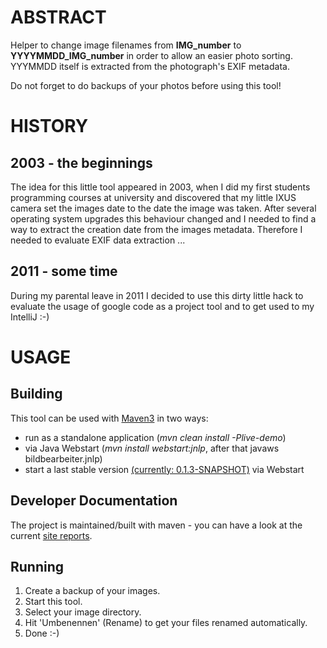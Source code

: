 # ABSTRACT #
Helper to change image filenames from **IMG\_number** to **YYYYMMDD\_IMG\_number** in order to allow an easier photo sorting. YYYMMDD itself is extracted from the photograph's EXIF metadata.

Do not forget to do backups of your photos before using this tool!

# HISTORY #
## 2003 - the beginnings ##
The idea for this little tool appeared in 2003, when I did my first students programming courses at university and discovered that my little IXUS camera set the images date to the date the image was taken.
After several operating system upgrades this behaviour changed and I needed to find a way to extract the creation date from the images metadata. Therefore I needed to evaluate EXIF data extraction ...
## 2011 - some time ##
During my parental leave in 2011 I decided to use this dirty little hack to evaluate the usage of google code as a project tool and to get used to my IntelliJ :-)

# USAGE #
## Building ##
This tool can be used with [Maven3](http://maven.apache.org/download.html) in two ways:
  * run as a standalone application (_mvn clean install -Plive-demo_)
  * via Java Webstart (_mvn install webstart:jnlp_, after that javaws bildbearbeiter.jnlp)
  * start a last stable version [(currently: 0.1.3-SNAPSHOT)](http://www.aiki-it.de/sw/ixus/bildbearbeiter.jnlp) via Webstart

## Developer Documentation ##

The project is maintained/built with maven - you can have a look at the current [site reports](http://fotorenamer.googlecode.com/hg/webpage/site/index.html).


## Running ##
  1. Create a backup of your images.
  1. Start this tool.
  1. Select your image directory.
  1. Hit 'Umbenennen' (Rename) to get your files renamed automatically.
  1. Done :-)